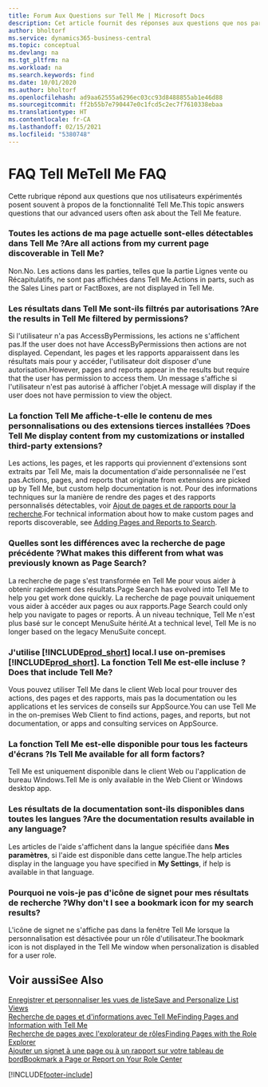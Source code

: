 ```yaml
---
title: Forum Aux Questions sur Tell Me | Microsoft Docs
description: Cet article fournit des réponses aux questions que nos partenaires et clients posent souvent sur Tell Me.
author: bholtorf
ms.service: dynamics365-business-central
ms.topic: conceptual
ms.devlang: na
ms.tgt_pltfrm: na
ms.workload: na
ms.search.keywords: find
ms.date: 10/01/2020
ms.author: bholtorf
ms.openlocfilehash: ad9aa62555a6296ec03cc93d8488855ab1e46d88
ms.sourcegitcommit: ff2b55b7e790447e0c1fcd5c2ec7f7610338ebaa
ms.translationtype: HT
ms.contentlocale: fr-CA
ms.lasthandoff: 02/15/2021
ms.locfileid: "5380748"
---
```

# <a name="tell-me-faq"></a><span data-ttu-id="864d4-103">FAQ Tell Me</span><span class="sxs-lookup"><span data-stu-id="864d4-103">Tell Me FAQ</span></span>
<span data-ttu-id="864d4-104">Cette rubrique répond aux questions que nos utilisateurs expérimentés posent souvent à propos de la fonctionnalité Tell Me.</span><span class="sxs-lookup"><span data-stu-id="864d4-104">This topic answers questions that our advanced users often ask about the Tell Me feature.</span></span>

### <a name="are-all-actions-from-my-current-page-discoverable-in-tell-me"></a><span data-ttu-id="864d4-105">Toutes les actions de ma page actuelle sont-elles détectables dans Tell Me ?</span><span class="sxs-lookup"><span data-stu-id="864d4-105">Are all actions from my current page discoverable in Tell Me?</span></span>
<span data-ttu-id="864d4-106">Non.</span><span class="sxs-lookup"><span data-stu-id="864d4-106">No.</span></span> <span data-ttu-id="864d4-107">Les actions dans les parties, telles que la partie Lignes vente ou Récapitulatifs, ne sont pas affichées dans Tell Me.</span><span class="sxs-lookup"><span data-stu-id="864d4-107">Actions in parts, such as the Sales Lines part or FactBoxes, are not displayed in Tell Me.</span></span>

### <a name="are-the-results-in-tell-me-filtered-by-permissions"></a><span data-ttu-id="864d4-108">Les résultats dans Tell Me sont-ils filtrés par autorisations ?</span><span class="sxs-lookup"><span data-stu-id="864d4-108">Are the results in Tell Me filtered by permissions?</span></span>
<span data-ttu-id="864d4-109">Si l'utilisateur n'a pas AccessByPermissions, les actions ne s'affichent pas.</span><span class="sxs-lookup"><span data-stu-id="864d4-109">If the user does not have AccessByPermissions then actions are not displayed.</span></span> <span data-ttu-id="864d4-110">Cependant, les pages et les rapports apparaissent dans les résultats mais pour y accéder, l'utilisateur doit disposer d'une autorisation.</span><span class="sxs-lookup"><span data-stu-id="864d4-110">However, pages and reports appear in the results but require that the user has permission to access them.</span></span> <span data-ttu-id="864d4-111">Un message s'affiche si l'utilisateur n'est pas autorisé à afficher l'objet.</span><span class="sxs-lookup"><span data-stu-id="864d4-111">A message will display if the user does not have permission to view the object.</span></span>

### <a name="does-tell-me-display-content-from-my-customizations-or-installed-third-party-extensions"></a><span data-ttu-id="864d4-112">La fonction Tell Me affiche-t-elle le contenu de mes personnalisations ou des extensions tierces installées ?</span><span class="sxs-lookup"><span data-stu-id="864d4-112">Does Tell Me display content from my customizations or installed third-party extensions?</span></span>
<span data-ttu-id="864d4-113">Les actions, les pages, et les rapports qui proviennent d'extensions sont extraits par Tell Me, mais la documentation d'aide personnalisée ne l'est pas.</span><span class="sxs-lookup"><span data-stu-id="864d4-113">Actions, pages, and reports that originate from extensions are picked up by Tell Me, but custom help documentation is not.</span></span> <span data-ttu-id="864d4-114">Pour des informations techniques sur la manière de rendre des pages et des rapports personnalisés détectables, voir [Ajout de pages et de rapports pour la recherche](/dynamics365/business-central/dev-itpro/developer/devenv-al-menusuite-functionality).</span><span class="sxs-lookup"><span data-stu-id="864d4-114">For technical information about how to make custom pages and reports discoverable, see [Adding Pages and Reports to Search](/dynamics365/business-central/dev-itpro/developer/devenv-al-menusuite-functionality).</span></span>

### <a name="what-makes-this-different-from-what-was-previously-known-as-page-search"></a><span data-ttu-id="864d4-115">Quelles sont les différences avec la recherche de page précédente ?</span><span class="sxs-lookup"><span data-stu-id="864d4-115">What makes this different from what was previously known as Page Search?</span></span>
<span data-ttu-id="864d4-116">La recherche de page s'est transformée en Tell Me pour vous aider à obtenir rapidement des résultats.</span><span class="sxs-lookup"><span data-stu-id="864d4-116">Page Search has evolved into Tell Me to help you get work done quickly.</span></span> <span data-ttu-id="864d4-117">La recherche de page pouvait uniquement vous aider à accéder aux pages ou aux rapports.</span><span class="sxs-lookup"><span data-stu-id="864d4-117">Page Search could only help you navigate to pages or reports.</span></span> <span data-ttu-id="864d4-118">À un niveau technique, Tell Me n'est plus basé sur le concept MenuSuite hérité.</span><span class="sxs-lookup"><span data-stu-id="864d4-118">At a technical level, Tell Me is no longer based on the legacy MenuSuite concept.</span></span>

### <a name="i-use-on-premises-prod_short-does-that-include-tell-me"></a><span data-ttu-id="864d4-119">J'utilise [!INCLUDE[prod_short](includes/prod_short.md)] local.</span><span class="sxs-lookup"><span data-stu-id="864d4-119">I use on-premises [!INCLUDE[prod_short](includes/prod_short.md)].</span></span> <span data-ttu-id="864d4-120">La fonction Tell Me est-elle incluse ?</span><span class="sxs-lookup"><span data-stu-id="864d4-120">Does that include Tell Me?</span></span>
<span data-ttu-id="864d4-121">Vous pouvez utiliser Tell Me dans le client Web local pour trouver des actions, des pages et des rapports, mais pas la documentation ou les applications et les services de conseils sur AppSource.</span><span class="sxs-lookup"><span data-stu-id="864d4-121">You can use Tell Me in the on-premises Web Client to find actions, pages, and reports, but not documentation, or apps and consulting services on AppSource.</span></span>

### <a name="is-tell-me-available-for-all-form-factors"></a><span data-ttu-id="864d4-122">La fonction Tell Me est-elle disponible pour tous les facteurs d'écrans ?</span><span class="sxs-lookup"><span data-stu-id="864d4-122">Is Tell Me available for all form factors?</span></span>
<span data-ttu-id="864d4-123">Tell Me est uniquement disponible dans le client Web ou l'application de bureau Windows.</span><span class="sxs-lookup"><span data-stu-id="864d4-123">Tell Me is only available in the Web Client or Windows desktop app.</span></span>

### <a name="are-the-documentation-results-available-in-any-language"></a><span data-ttu-id="864d4-124">Les résultats de la documentation sont-ils disponibles dans toutes les langues ?</span><span class="sxs-lookup"><span data-stu-id="864d4-124">Are the documentation results available in any language?</span></span>
<span data-ttu-id="864d4-125">Les articles de l'aide s'affichent dans la langue spécifiée dans **Mes paramètres**, si l'aide est disponible dans cette langue.</span><span class="sxs-lookup"><span data-stu-id="864d4-125">The help articles display in the language you have specified in **My Settings**, if help is available in that language.</span></span>

### <a name="why-dont-i-see-a-bookmark-icon-for-my-search-results"></a><span data-ttu-id="864d4-126">Pourquoi ne vois-je pas d'icône de signet pour mes résultats de recherche ?</span><span class="sxs-lookup"><span data-stu-id="864d4-126">Why don't I see a bookmark icon for my search results?</span></span>
<span data-ttu-id="864d4-127">L'icône de signet ne s'affiche pas dans la fenêtre Tell Me lorsque la personnalisation est désactivée pour un rôle d'utilisateur.</span><span class="sxs-lookup"><span data-stu-id="864d4-127">The bookmark icon is not displayed in the Tell Me window when personalization is disabled for a user role.</span></span>


## <a name="see-also"></a><span data-ttu-id="864d4-128">Voir aussi</span><span class="sxs-lookup"><span data-stu-id="864d4-128">See Also</span></span>  
[<span data-ttu-id="864d4-129">Enregistrer et personnaliser les vues de liste</span><span class="sxs-lookup"><span data-stu-id="864d4-129">Save and Personalize List Views</span></span>](ui-views.md)  
[<span data-ttu-id="864d4-130">Recherche de pages et d'informations avec Tell Me</span><span class="sxs-lookup"><span data-stu-id="864d4-130">Finding Pages and Information with Tell Me</span></span>](ui-search.md)  
[<span data-ttu-id="864d4-131">Recherche de pages avec l'explorateur de rôles</span><span class="sxs-lookup"><span data-stu-id="864d4-131">Finding Pages with the Role Explorer</span></span>](ui-role-explorer.md)  
[<span data-ttu-id="864d4-132">Ajouter un signet à une page ou à un rapport sur votre tableau de bord</span><span class="sxs-lookup"><span data-stu-id="864d4-132">Bookmark a Page or Report on Your Role Center</span></span>](ui-bookmarks.md)


[!INCLUDE[footer-include](includes/footer-banner.md)]